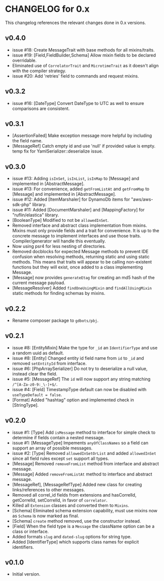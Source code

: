 # CHANGELOG for 0.x
This changelog references the relevant changes done in 0.x versions.


## v0.4.0
* issue #18: Create MessageTrait with base methods for all mixins/traits.
* issue #19: [Field,FieldBuilder,Schema] Allow mixin fields to be declared overridable.
* Eliminated use of `CorrelatorTrait` and `MicrotimeTrait` as it doesn't align with the compiler strategy.
* issue #20: Add 'retries' field to commands and request mixins.


## v0.3.2
* issue #16: [DateType] Convert DateType to UTC as well to ensure comparisons are consistent.


## v0.3.1
* [AssertionFailed] Make exception message more helpful by including the field name.
* [MessageRef] Catch empty id and use 'null' if provided value is empty.  temp fix for YamlSerializer::deserialize issue.


## v0.3.0
* issue #13: Adding `isInSet`, `isInList`, `isInMap` to [Message] and implemented in [AbstractMessage].
* issue #13: For convenience, added `getFromListAt` and `getFromMap` to [Message] and implemented in [AbstractMessage].
* issue #12: Added [ItemMarshaler] for DynamoDb items for "aws/aws-sdk-php" library.
* issue #11: Added [DocumentMarshaler] and [MappingFactory] for "ruflin/elastica" library.
* [BooleanType] Modified to not be `allowedInSet`.
* Removed interface and abstract class implementation from mixins.  Mixins must only provide fields and a trait for convenience.
  It is up to the concrete message to implement interfaces and use those traits.  Compiler/generator will handle this eventually.
* Now using psr4 for less nesting of directories.
* Removed docblocks for expected Message methods to prevent IDE confusion when resolving methods, returning static and using static methods.
  This means that traits will appear to be calling non-existent functions but they will exist, once added to a class implementing Message.
* [Message] now provides `generateEtag` for creating an md5 hash of the current message payload.
* [MessageResolver] Added `findOneUsingMixin` and `findAllUsingMixin` static methods for finding schemas by mixins.


## v0.2.2
* Rename composer package to `gdbots/pbj`.


## v0.2.1
* issue #8: [EntityMixin] Make the type for `_id` an `IdentifierType` and use a random uuid as default.
* issue #8: [Entity] Changed entity id field name from `id` to `_id` and removed `setEntityId` from interface.
* issue #6: [PhpArraySerializer] Do not try to deserialize a null value, instead clear the field.
* issue #5: [MessageRef] The `id` will now support any string matching `/^[A-Za-z0-9:_\-]+$/`.
* issue #4: [Field] TimestampType default can now be disabled with `useTypeDefault = false`.
* [Format] Added "hashtag" option and implemented check in [StringType].


## v0.2.0
* issue #1: [Type] Add `isMessage` method to interface for simple check to determine if fields contain a nested message.
* issue #1: [MessageType] Impements `anyOfClassNames` so a field can support an array of possible messages.
* issue #2: [Type] Removed `allowedInSetOrList` and added `allowedInSet` since all field rules except `set` support all types.
* [Message] Removed `removeFromList` method from interface and abstract message.
* [Message] Added `removeFromListAt` method to interface and abstract message.
* [MessageRef], [MessageRefType] Added new class for creating links/references to other messages.
* Removed all correl_id fields from extensions and hasCorrelId, getCorrelId, setCorrelId, in favor of `correlator`.
* Killed all `Extension` classes and converted them to `Mixins`.
* [Schema] Eliminated schema extension capability, must use mixins now as `Schema` is now marked as final.
* [Schema] `create` method removed, use the constructor instead.
* [Field] When the field type is a `Message` the className option can be a class or interface.
* Added formats `slug` and `dated-slug` options for string type.
* Added [IdentifierType] which supports class names for explicit identifiers.


## v0.1.0
* Initial version.
